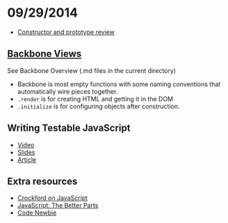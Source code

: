 # 09/29/2014
- [Constructor and prototype review](http://jsbin.com/qeqit/1/edit)

## [Backbone Views](http://backbonejs.org)
See Backbone Overview (.md files in the current directory)

- Backbone is most empty functions with some naming conventions that automatically wire pieces together.
- `.render` is for creating HTML and getting it in the DOM
- `.initialize` is for configuring objects after construction.

## Writing Testable JavaScript
- [Video](https://www.youtube.com/watch?v=OzjogCFO4Zo)
- [Slides](https://speakerdeck.com/rmurphey/writing-testable-javascript)
- [Article](http://alistapart.com/article/writing-testable-javascript)

## Extra resources
- [Crockford on JavaScript](http://yuiblog.com/crockford/)
- [JavaScript: The Better Parts](https://www.youtube.com/watch?v=bo36MrBfTk4)
- [Code Newbie](http://www.codenewbie.org/)
